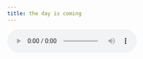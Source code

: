 ```yaml
---
title: the day is coming
---
```

<audio controls>
  <source src="https://media.anthonyrussano.com/Items/e10733128543671e35dd816363f40bda/Download?api_key=21114c0950b64bb08509257b0737ea14" type="audio/mpeg">
</audio>
